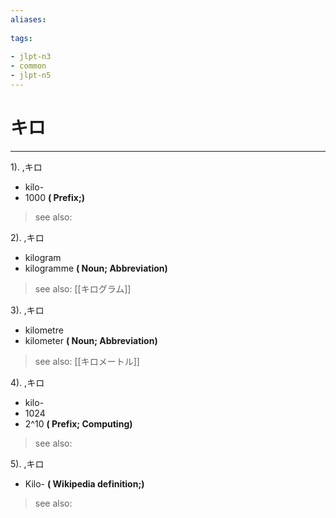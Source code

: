 ```yaml
---
aliases:
    
tags:
    
- jlpt-n3
- common
- jlpt-n5
---
```


# キロ
---
1).
,キロ

- kilo-
- 1000
**( Prefix;)**
> see also: 
            
2).
,キロ

- kilogram
- kilogramme
**( Noun; Abbreviation)**
> see also:  [[キログラム]]
            
3).
,キロ

- kilometre
- kilometer
**( Noun; Abbreviation)**
> see also:  [[キロメートル]]
            
4).
,キロ

- kilo-
- 1024
- 2^10
**( Prefix; Computing)**
> see also: 
            
5).
,キロ

- Kilo-
**( Wikipedia definition;)**
> see also: 
            